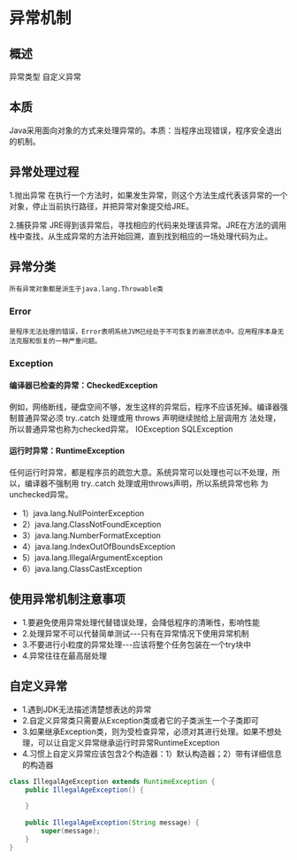 # 异常机制

## 概述
   异常类型
   自定义异常

## 本质
   Java采用面向对象的方式来处理异常的。本质：当程序出现错误，程序安全退出的机制。
   
## 异常处理过程
   1.抛出异常
    在执行一个方法时，如果发生异常，则这个方法生成代表该异常的一个对象，停止当前执行路径，并把异常对象提交给JRE。
   
   2.捕获异常 
    JRE得到该异常后，寻找相应的代码来处理该异常。JRE在方法的调用栈中查找，从生成异常的方法开始回溯，直到找到相应的一场处理代码为止。
   
## 异常分类
    所有异常对象都是派生于java.lang.Throwable类
    
### Error
    是程序无法处理的错误，Error表明系统JVM已经处于不可恢复的崩溃状态中。应用程序本身无法克服和恢复的一种严重问题。
    
### Exception

#### 编译器已检查的异常：CheckedException
   例如，网络断线，硬盘空间不够，发生这样的异常后，程序不应该死掉。编译器强制普通异常必须 try..catch 处理或用 throws 声明继续抛给上层调用方
   法处理，所以普通异常也称为checked异常。
    IOException
    SQLException
    
#### 运行时异常：RuntimeException
   任何运行时异常，都是程序员的疏忽大意。系统异常可以处理也可以不处理，所以，编译器不强制用 try..catch 处理或用throws声明，所以系统异常也称
   为unchecked异常。
   
   - 1）java.lang.NullPointerException 
   - 2）java.lang.ClassNotFoundException 
   - 3）java.lang.NumberFormatException 
   - 4）java.lang.IndexOutOfBoundsException 
   - 5）java.lang.IllegalArgumentException 
   - 6）java.lang.ClassCastException


## 使用异常机制注意事项
   - 1.要避免使用异常处理代替错误处理，会降低程序的清晰性，影响性能
   - 2.处理异常不可以代替简单测试---只有在异常情况下使用异常机制
   - 3.不要进行小粒度的异常处理---应该将整个任务包装在一个try块中
   - 4.异常往往在最高层处理


## 自定义异常
   - 1.遇到JDK无法描述清楚想表达的异常
   - 2.自定义异常类只需要从Exception类或者它的子类派生一个子类即可
   - 3.如果继承Exception类，则为受检查异常，必须对其进行处理。如果不想处理，可以让自定义异常继承运行时异常RuntimeException
   - 4.习惯上自定义异常应该包含2个构造器：1）默认构造器；2）带有详细信息的构造器

```java
class IllegalAgeException extends RuntimeException {
   	public IllegalAgeException() {
   
   	}
   
   	public IllegalAgeException(String message) {
   		super(message);
   	}
}
```
